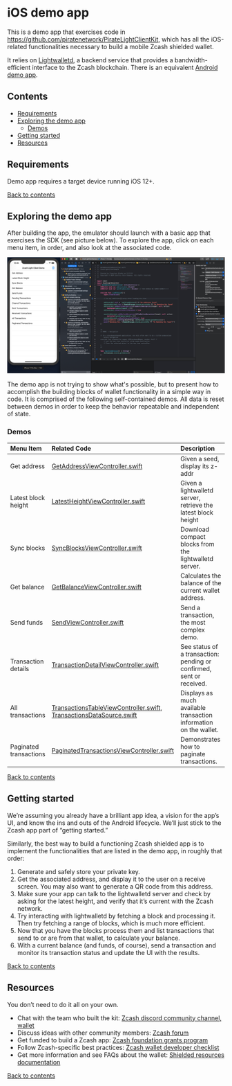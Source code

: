 # iOS demo app
This is a demo app that exercises code in https://github.com/piratenetwork/PirateLightClientKit, which has all the iOS-related functionalities necessary to build a mobile Zcash shielded wallet.

It relies on [Lightwalletd](https://github.com/zcash/lightwalletd), a backend service that provides a bandwidth-efficient interface to the Zcash blockchain. There is an equivalent [Android demo app](https://github.com/zcash/zcash-android-wallet-sdk/).


## Contents

- [Requirements](#requirements)
- [Exploring the demo app](#exploring-the-demo-app)
  - [Demos](#demos)
- [Getting started](#getting-started)
- [Resources](#resources)

## Requirements
Demo app requires a target device running iOS 12+.

[Back to contents](#contents)

## Exploring the demo app
After building the app, the emulator should launch with a basic app that exercises the SDK (see picture below).
To explore the app, click on each menu item, in order, and also look at the associated code.

![The android demo app, running in Android Studio](assets/ios-demo-app.png?raw=true "Demo app built with Xcode")

The demo app is not trying to show what's possible, but to present how to accomplish the building blocks of wallet functionality in a simple way in code. It is comprised of the following self-contained demos. All data is reset between demos in order to keep the behavior repeatable and independent of state.

### Demos

Menu Item|Related Code|Description
:-----|:-----|:-----
Get address | [GetAddressViewController.swift]() | Given a seed, display its z-addr
Latest block height | [LatestHeightViewController.swift]() | Given a lightwalletd server, retrieve the latest block height
Sync blocks | [SyncBlocksViewController.swift]() | Download compact blocks from the lightwalletd server.
Get balance | [GetBalanceViewController.swift]() | Calculates the balance of the current wallet address.
Send funds | [SendViewController.swift]()| Send a transaction, the most complex demo.
Transaction details | [TransactionDetailViewController.swift]() | See status of a transaction: pending or confirmed, sent or received.
All transactions |  [TransactionsTableViewController.swift](), [TransactionsDataSource.swift]() | Displays as much available transaction information  on the wallet.
Paginated transactions |  [PaginatedTransactionsViewController.swift]() | Demonstrates how to paginate transactions.

[Back to contents](#contents)

## Getting started
We’re assuming you already have a brilliant app idea, a vision for the app’s UI, and know the ins and outs of the Android lifecycle. We’ll just stick to the Zcash app part of “getting started.”

Similarly, the best way to build a functioning Zcash shielded app is to implement the functionalities that are listed in the demo app, in roughly that order:

1. Generate and safely store your private key.
1. Get the associated address, and display it to the user on a receive screen. You may also want to generate a QR code from this address.
1. Make sure your app can talk to the lightwalletd server and check by asking for the latest height, and verify that it’s current with the Zcash network.
1. Try interacting with lightwalletd by fetching a block and processing it. Then try fetching a range of blocks, which is much more efficient.
1. Now that you have the blocks process them and list transactions that send to or are from that wallet, to calculate your balance.
1. With a current balance (and funds, of course), send a transaction and monitor its transaction status and update the UI with the results.

[Back to contents](#contents)

## Resources
You don’t need to do it all on your own.
* Chat with the team who built the kit: [Zcash discord community channel, wallet](https://discord.gg/efFG7UJ)
* Discuss ideas with other community members: [Zcash forum](https://forum.zcashcommunity.com/)
* Get funded to build a Zcash app: [Zcash foundation grants program](https://grants.zfnd.org/)
* Follow Zcash-specific best practices: [Zcash wallet developer checklist](https://zcash.readthedocs.io/en/latest/rtd_pages/ux_wallet_checklist.html)
* Get more information and see FAQs about the wallet: [Shielded resources documentation](https://zcash.readthedocs.io/en/latest/rtd_pages/shielded_support.html)

[Back to contents](#contents)
